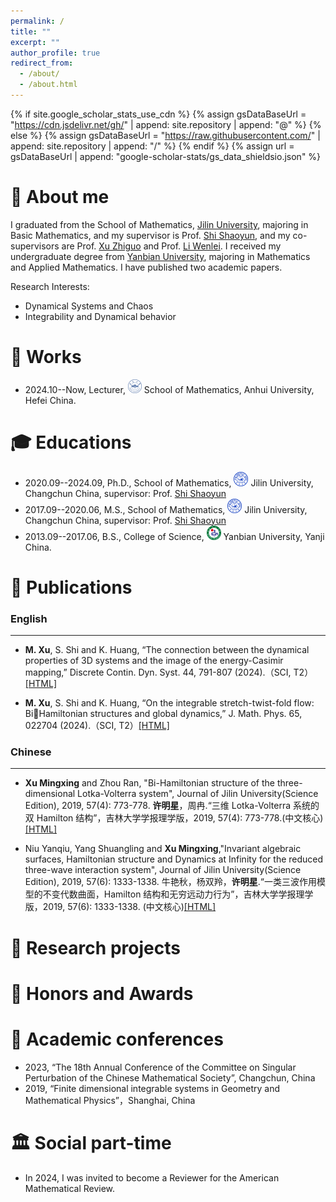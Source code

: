 ```yaml
---
permalink: /
title: ""
excerpt: ""
author_profile: true
redirect_from: 
  - /about/
  - /about.html
---
```


{% if site.google_scholar_stats_use_cdn %}
{% assign gsDataBaseUrl = "https://cdn.jsdelivr.net/gh/" | append: site.repository | append: "@" %}
{% else %}
{% assign gsDataBaseUrl = "https://raw.githubusercontent.com/" | append: site.repository | append: "/" %}
{% endif %}
{% assign url = gsDataBaseUrl | append: "google-scholar-stats/gs_data_shieldsio.json" %}

<span class='anchor' id='about-me'></span>

# 🪪 About me
I graduated from the School of Mathematics, [Jilin University](https://www.jlu.edu.cn), majoring in Basic Mathematics, and my supervisor is Prof. [Shi Shaoyun](https://math.jlu.edu.cn/info/1061/9135.htm), and my co-supervisors are Prof. [Xu Zhiguo](https://math.jlu.edu.cn/info/1061/15734.htm) and Prof. [Li Wenlei](https://math.jlu.edu.cn/info/1061/15732.htm). I received my undergraduate degree from [Yanbian University](https://www.ybu.edu.cn), majoring in Mathematics and Applied Mathematics. I have published two academic papers.

Research Interests: 
- Dynamical Systems and Chaos
- Integrability and Dynamical behavior

  
# 🏢 Works 
- 2024.10--Now, Lecturer, <a href="http://www.ahu.edu.cn/"><img class="svg" src="/images/AHU_logo.svg" width="22pt"></a> School of Mathematics, Anhui University, Hefei China.

<span class='anchor' id='-Educations'></span>
# 🎓 Educations 
- 2020.09--2024.09, Ph.D., School of Mathematics, <a href="http://www.jlu.edu.cn/"><img class="svg" src="/images/JLU_logo.svg" width="23pt"></a> Jilin University, Changchun China, supervisor: Prof. [Shi Shaoyun](https://math.jlu.edu.cn/info/1061/9135.htm)
- 2017.09--2020.06, M.S., School of Mathematics, <a href="http://www.jlu.edu.cn/"><img class="svg" src="/images/JLU_logo.svg" width="23pt"></a> Jilin University, Changchun China, supervisor: Prof. [Shi Shaoyun](https://math.jlu.edu.cn/info/1061/9135.htm)
- 2013.09--2017.06, B.S., College of Science, <a href="https://www.ybu.edu.cn/"><img class="svg" src="/images/YBU_logo.svg" width="23pt"></a> Yanbian University, Yanji China. 
 

<span class='anchor' id='-publications'></span>
# 📑 Publications 

### English 
---

- **M. Xu**, S. Shi and K. Huang, “The connection between the dynamical properties of 3D systems and the image of the energy-Casimir mapping,” Discrete Contin. Dyn. Syst. 44, 791-807 (2024).（SCI, T2）[[HTML]](https://www.aimsciences.org//article/doi/10.3934/dcds.2023126)

- **M. Xu**, S. Shi and K. Huang, “On the integrable stretch-twist-fold flow: BiHamiltonian structures and global dynamics,” J. Math. Phys. 65, 022704 
(2024).（SCI, T2）[[HTML]](https://doi.org/10.1063/5.0185673) 





### Chinese
---

- **Xu Mingxing** and Zhou Ran, "Bi-Hamiltonian structure of the three-dimensional Lotka-Volterra system", Journal of Jilin University(Science Edition), 2019, 57(4): 773-778.
  **许明星**，周冉.“三维 Lotka-Volterra 系统的双 Hamilton 结构”，吉林大学学报理学版，2019, 57(4): 773-778.(中文核心) [[HTML]](http://xuebao.jlu.edu.cn/lxb/CN/Y2019/V57/I04/773)

- Niu Yanqiu, Yang Shuangling and **Xu Mingxing**,"Invariant algebraic surfaces, Hamiltonian structure and Dynamics at Infinity for the reduced three-wave
interaction system", Journal of Jilin University(Science Edition), 2019, 57(6): 1333-1338.
  牛艳秋，杨双羚，**许明星**.“一类三波作用模型的不变代数曲面，Hamilton 结构和无穷远动力行为”，吉林大学学报理学版，2019, 57(6): 1333-1338. (中文核心)[[HTML]](http://xuebao.jlu.edu.cn/lxb/CN/Y2019/V57/I06/1333)


<span class='anchor' id='-projects'></span>
# 📝 Research projects



# 🏅 Honors and Awards


<span class='anchor' id='-conferences'></span>

# 💬 Academic conferences
- 2023, “The 18th Annual Conference of the Committee on Singular Perturbation of the Chinese Mathematical Society”, Changchun, China
- 2019, “Finite dimensional integrable systems in Geometry and Mathematical Physics”，Shanghai, China


# 🏛️ Social part-time
- In 2024, I was invited to become a Reviewer for the American Mathematical Review.
